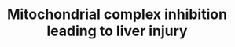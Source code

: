 ---
authors:
- Marvin M2
- Egonw
- Eweitz
- Finterly
description: 'This is the AOP represented in https://aopwiki.org/aops/273: Mitochondrial
  complex inhibition leading to liver injury.'
last-edited: 2021-05-28
organisms:
- Homo sapiens
redirect_from:
- /index.php/Pathway:WP5034
- /instance/WP5034
schema-jsonld:
- '@context': https://schema.org/
  '@id': https://wikipathways.github.io/pathways/WP5034.html
  '@type': Dataset
  creator:
    '@type': Organization
    name: WikiPathways
  description: 'This is the AOP represented in https://aopwiki.org/aops/273: Mitochondrial
    complex inhibition leading to liver injury.'
  keywords:
  - ''
  - Ferroptosis
  - mitochondrial complex IV
  - Amiodarone
  - mitochondrial complex V
  - Metformin
  - Assembly of mitochondrial complex IV
  - 'KE177: N/A, Mitochondrial dysfunction 1'
  - Rotenone
  - Autophagy
  - Apoptosis
  - Antimycin A1
  - Entacapone
  - Aurovertin
  - Electron Transport Chain (oxidative phosphorylation)
  - Assembly of mitochondrial complex I
  - 'KE1548: Necrotic tissue'
  - 'KE888: Binding of inhibitor, '
  - Fenpyroximate
  - 'KE1545: Decrease in mitochondrial phosphorilation'
  - 'KE1653: Binding of inhibitor to '
  - 'KE1655: Binding of inhibitor to '
  - 'KE1549: Liver injury'
  - mitochondrial complex III
  - 'KE55: N/A, Cell injury/death'
  - KCN
  - 'KE1654: Binding of inhibitor to '
  - 'KE1544: Mitochondrial Complex V inhibition'
  - Benzbromarone
  - 'KE887: Inhibition, '
  - Assembly of mitochondrial complex III
  - 'KE889: Impaired, Proteostasis'
  - 'KE1542: Mitochondrial Complex III antagonism'
  - Oligomycin
  - Diclofenac sodium
  - 'KE1543: Mitochondrial Complex IV inhibition'
  - Nefazodone
  - Unfolded Protein Response
  - NADH-ubiquinone oxidoreductase (complex I)
  - Impaired proteostasis
  - Pyridaben
  - Necrosis
  license: CC0
  name: Mitochondrial complex inhibition leading to liver injury
seo: CreativeWork
title: Mitochondrial complex inhibition leading to liver injury
wpid: WP5034
---